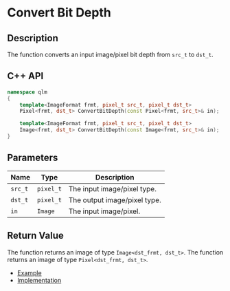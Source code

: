# Convert Bit Depth

## Description
The function converts an input image/pixel bit depth from `src_t` to `dst_t`. 

## C++ API
```c++
namespace qlm
{
	template<ImageFormat frmt, pixel_t src_t, pixel_t dst_t>
	Pixel<frmt, dst_t> ConvertBitDepth(const Pixel<frmt, src_t>& in);

	template<ImageFormat frmt, pixel_t src_t, pixel_t dst_t>
	Image<frmt, dst_t> ConvertBitDepth(const Image<frmt, src_t>& in);
}
```

## Parameters

| Name       | Type           | Description                      |
|------------|----------------|----------------------------------|
| `src_t`    | `pixel_t`      | The input image/pixel type.      |
| `dst_t`    | `pixel_t`      | The output image/pixel type.     |
| `in`       | `Image`        | The input image/pixel.           |

## Return Value
The function returns an image of type `Image<dst_frmt, dst_t>`.
The function returns an image of type `Pixel<dst_frmt, dst_t>`.

* [Example](../../../Examples/Color%20Manipulation/ConvertBitDepth)
* [Implementation](../../../../code/ConvertBitDepth.cpp)
